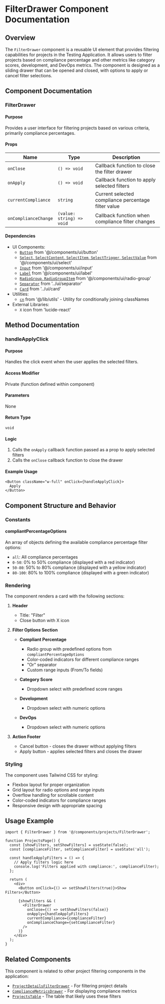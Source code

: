 # FilterDrawer Component Documentation

## Overview

The `FilterDrawer` component is a reusable UI element that provides filtering capabilities for projects in the Testing Application. It allows users to filter projects based on compliance percentage and other metrics like category scores, development, and DevOps metrics. The component is designed as a sliding drawer that can be opened and closed, with options to apply or cancel filter selections.

## Component Documentation

### FilterDrawer

#### Purpose
Provides a user interface for filtering projects based on various criteria, primarily compliance percentages.

#### Props
| Name | Type | Description |
|------|------|-------------|
| `onClose` | `() => void` | Callback function to close the filter drawer |
| `onApply` | `() => void` | Callback function to apply selected filters |
| `currentCompliance` | `string` | Current selected compliance percentage filter value |
| `onComplianceChange` | `(value: string) => void` | Callback function when compliance filter changes |

#### Dependencies
- UI Components:
  - [`Button`](../ui/button.md) from '@/components/ui/button'
  - [`Select`, `SelectContent`, `SelectItem`, `SelectTrigger`, `SelectValue`](../ui/select.md) from '@/components/ui/select'
  - [`Input`](../ui/input.md) from '@/components/ui/input'
  - [`Label`](../ui/label.md) from '@/components/ui/label'
  - [`RadioGroup`, `RadioGroupItem`](../ui/radio-group.md) from '@/components/ui/radio-group'
  - [`Separator`](../ui/separator.md) from '../ui/separator'
  - [`Card`](../ui/card.md) from '../ui/card'
- Utilities:
  - [`cn`](../../lib/utils.md) from '@/lib/utils' - Utility for conditionally joining classNames
- External Libraries:
  - `X` icon from 'lucide-react'

## Method Documentation

### handleApplyClick

#### Purpose
Handles the click event when the user applies the selected filters.

#### Access Modifier
Private (function defined within component)

#### Parameters
None

#### Return Type
`void`

#### Logic
1. Calls the `onApply` callback function passed as a prop to apply selected filters
2. Calls the `onClose` callback function to close the drawer

#### Example Usage
```tsx
<Button className="w-full" onClick={handleApplyClick}>
  Apply
</Button>
```

## Component Structure and Behavior

### Constants

#### compliantPercentageOptions
An array of objects defining the available compliance percentage filter options:
- `all`: All compliance percentages
- `0-50`: 0% to 50% compliance (displayed with a red indicator)
- `50-80`: 50% to 80% compliance (displayed with a yellow indicator)
- `80-100`: 80% to 100% compliance (displayed with a green indicator)

### Rendering

The component renders a card with the following sections:

1. **Header**
   - Title: "Filter"
   - Close button with X icon

2. **Filter Options Section**
   - **Compliant Percentage**
     - Radio group with predefined options from `compliantPercentageOptions`
     - Color-coded indicators for different compliance ranges
     - "Or" separator
     - Custom range inputs (From/To fields)
     
   - **Category Score**
     - Dropdown select with predefined score ranges
     
   - **Development**
     - Dropdown select with numeric options
     
   - **DevOps**
     - Dropdown select with numeric options

3. **Action Footer**
   - Cancel button - closes the drawer without applying filters
   - Apply button - applies selected filters and closes the drawer

### Styling

The component uses Tailwind CSS for styling:
- Flexbox layout for proper organization
- Grid layout for radio options and range inputs
- Overflow handling for scrollable content
- Color-coded indicators for compliance ranges
- Responsive design with appropriate spacing

## Usage Example

```tsx
import { FilterDrawer } from '@/components/projects/FilterDrawer';

function ProjectsPage() {
  const [showFilters, setShowFilters] = useState(false);
  const [complianceFilter, setComplianceFilter] = useState('all');
  
  const handleApplyFilters = () => {
    // Apply filters logic here
    console.log('Filters applied with compliance:', complianceFilter);
  };
  
  return (
    <div>
      <Button onClick={() => setShowFilters(true)}>Show Filters</Button>
      
      {showFilters && (
        <FilterDrawer
          onClose={() => setShowFilters(false)}
          onApply={handleApplyFilters}
          currentCompliance={complianceFilter}
          onComplianceChange={setComplianceFilter}
        />
      )}
    </div>
  );
}
```

## Related Components

This component is related to other project filtering components in the application:
- [`ProjectDetailsFilterDrawer`](./ProjectDetailsFilterDrawer.md) - For filtering project details
- [`ComplianceMetricsDrawer`](./ComplianceMetricsDrawer.md) - For displaying compliance metrics
- [`ProjectsTable`](./ProjectsTable.md) - The table that likely uses these filters